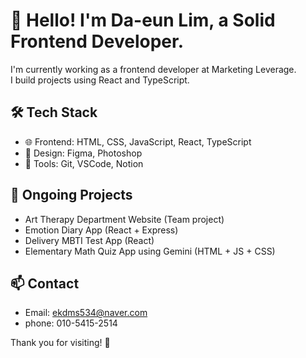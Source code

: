 # 👋 Hello! I'm Da-eun Lim, a Solid Frontend Developer.

I'm currently working as a frontend developer at Marketing Leverage.  
I build projects using React and TypeScript.

## 🛠 Tech Stack
- 🌐 Frontend: HTML, CSS, JavaScript, React, TypeScript
- 🎨 Design: Figma, Photoshop
- 🐣 Tools: Git, VSCode, Notion

## 📌 Ongoing Projects
- Art Therapy Department Website (Team project)
- Emotion Diary App (React + Express)
- Delivery MBTI Test App (React)
- Elementary Math Quiz App using Gemini (HTML + JS + CSS)

## 📫 Contact
- Email: ekdms534@naver.com  
- phone: 010-5415-2514

Thank you for visiting! 🙌

